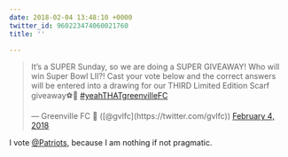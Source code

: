 ```yaml
---
date: 2018-02-04 13:48:10 +0000
twitter_id: 960223474060021760
title: ''

---
```

<blockquote class="twitter-tweet"><p lang="en" dir="ltr">It’s a SUPER Sunday, so we are doing a SUPER GIVEAWAY! Who will win Super Bowl LII?! Cast your vote below and the correct answers will be entered into a drawing for our THIRD Limited Edition Scarf giveaway⚽️🏉 <a href="https://twitter.com/hashtag/yeahTHATgreenvilleFC?src=hash&amp;ref_src=twsrc%5Etfw">#yeahTHATgreenvilleFC</a></p>&mdash; Greenville FC 🔰 ([@gvlfc](https://twitter.com/gvlfc)) <a href="https://twitter.com/gvlfc/status/960211453717483521?ref_src=twsrc%5Etfw">February 4, 2018</a></blockquote>
<script async src="https://platform.twitter.com/widgets.js" charset="utf-8"></script>

I vote [@Patriots](https://twitter.com/Patriots), because I am nothing if not pragmatic.
